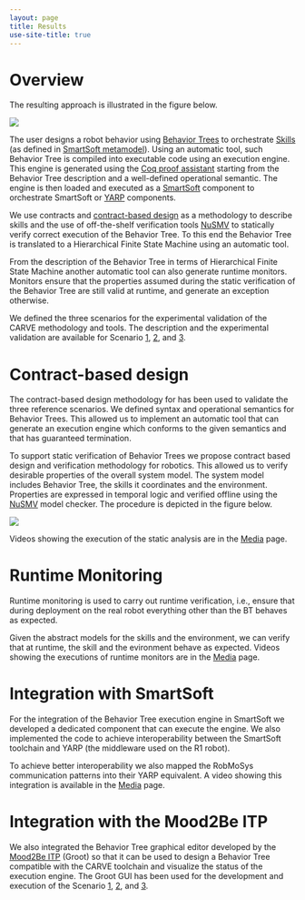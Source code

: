 ```yaml
---
layout: page
title: Results
use-site-title: true
---
```






# Overview

The resulting approach is illustrated in the figure below. 


![](../img/approach.png)

The user designs a robot behavior using [Behavior Trees](https://en.wikipedia.org/wiki/Behavior_tree_(artificial_intelligence,_robotics_and_control) ) to orchestrate [Skills](https://robmosys.eu/wiki-sn-03/modeling:metamodels:skill-definition) 
(as defined in [SmartSoft metamodel](https://robmosys.eu/wiki-sn-01/modeling:metamodels:start)).
Using an automatic tool, such Behavior Tree is compiled into executable code
using an execution engine. This engine is generated using the [Coq proof assistant](https://coq.inria.fr/) starting from the Behavior Tree description 
and a well-defined operational semantic. The engine is then loaded and executed 
as a [SmartSoft](https://www.servicerobotik-ulm.de/drupal/) component to orchestrate SmartSoft or [YARP](https://www.yarp.it) components.  

We use contracts and [contract-based design](https://it.wikipedia.org/wiki/Design_by_contract) as a methodology to describe 
skills and the use of off-the-shelf verification tools [NuSMV](http://nusmv.fbk.eu/) to statically verify 
correct execution of the Behavior Tree. To this end the Behavior Tree is translated to a 
Hierarchical Finite State Machine using an automatic tool. 

From the description of the Behavior Tree in terms of Hierarchical Finite State Machine 
another automatic tool can also generate runtime monitors. Monitors ensure 
that the properties assumed during the static verification of the Behavior Tree are still 
valid at runtime, and generate an exception otherwise.

We defined the three scenarios for the experimental validation of the CARVE 
methodology and tools. The description and the experimental validation are available for Scenario [1](../scenario1), [2](../scenario2), and [3](../scenario3).
  
  

# Contract-based design

The contract-based design methodology for has been used to validate the three reference scenarios.
We defined syntax and operational semantics for Behavior Trees. This allowed us to 
implement an automatic tool that can generate an execution engine which conforms
to the given semantics and that has guaranteed termination.

To support static verification of Behavior Trees we propose contract based design and verification
methodology for robotics. This  allowed us to verify desirable properties
 of the overall system model. The system model includes Behavior Tree, the skills it 
 coordinates and the environment. Properties are expressed in temporal logic and verified offline
  using the [NuSMV](http://nusmv.fbk.eu/)   model checker. 
The procedure is depicted in the figure below.


![](../img/contracts.png)


Videos showing the execution of the static analysis are in the [Media](../media#static) page.

# Runtime Monitoring
Runtime monitoring is used to carry out runtime verification, i.e., ensure that during deployment on the real robot
everything other than the BT behaves as expected. 

Given the abstract models for the skills and the environment, we can verify that at runtime, the skill and the evironment behave as expected.
Videos showing the executions of runtime monitors are in the [Media](../media#monitors) page.



# Integration with SmartSoft

For the integration of the Behavior Tree execution engine in SmartSoft we developed a 
dedicated component that can execute the engine. We also implemented the code to achieve
 interoperability between the SmartSoft toolchain and YARP (the middleware used 
 on the R1 robot).
 
To achieve better interoperability we also mapped the RobMoSys communication 
patterns into their YARP equivalent.
A video showing this integration is available in the [Media](../media#yarpss) page.



# Integration with the Mood2Be ITP 

We also integrated the Behavior Tree graphical editor developed by the [Mood2Be ITP](https://robmosys.eu/mood2be/) (Groot) 
so that it can be used to design a Behavior Tree compatible with the CARVE toolchain and 
visualize the status of the execution engine. The Groot GUI has been used for 
the development and execution of the Scenario [1](../scenario1), [2](../scenario2), and [3](../scenario3).






